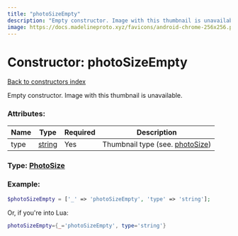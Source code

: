 ```yaml
---
title: "photoSizeEmpty"
description: "Empty constructor. Image with this thumbnail is unavailable."
image: https://docs.madelineproto.xyz/favicons/android-chrome-256x256.png
---
```

# Constructor: photoSizeEmpty  
[Back to constructors index](index.md)



Empty constructor. Image with this thumbnail is unavailable.

### Attributes:

| Name     |    Type       | Required | Description |
|----------|---------------|----------|-------------|
|type|[string](../types/string.md) | Yes|Thumbnail type (see. [photoSize](../constructors/photoSize.md))|



### Type: [PhotoSize](../types/PhotoSize.md)


### Example:

```php
$photoSizeEmpty = ['_' => 'photoSizeEmpty', 'type' => 'string'];
```  


Or, if you're into Lua:

```lua
photoSizeEmpty={_='photoSizeEmpty', type='string'}

```


